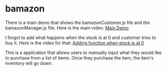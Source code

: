 # bamazon
There is a main demo that shows the bamazonCustomer.js file and the bamazonManager.js file. Here is the main video:
[Main Demo](https://drive.google.com/file/d/0B5zowY2wTvc6a0xHM1NoUnBhS2M/view?usp=sharing)

I forgot to add what happens when the stock is at 0 and customer tries to buy it. Here is the video for that:
[Adding function when stock is at 0](https://drive.google.com/file/d/0B5zowY2wTvc6TWZqQVZPZm1qQ28/view?usp=sharing)

This is a application that allows users to manually input what they would like to purchase from a list of items. Once they purchase the item, the item's inventory will go down.
